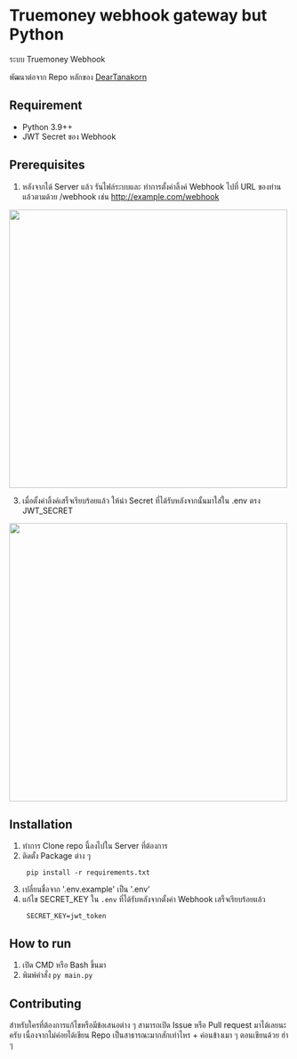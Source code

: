 # Truemoney webhook gateway but Python
ระบบ Truemoney Webhook

พัฒนาต่อจาก Repo หลักของ [DearTanakorn](https://github.com/DearTanakorn/truemoney-webhook-gateway)

## Requirement

- Python 3.9++
- JWT Secret ของ Webhook

## Prerequisites

1. หลังจากได้ Server แล้ว รันไฟล์ระบบและ ทำการตั้งค่าลิ้งค์ Webhook ไปที่ URL ของท่านแล้วตามด้วย /webhook เช่น http://example.com/webhook
<img src="https://user-images.githubusercontent.com/43856376/171544028-77e2a972-312f-439b-9d1c-053397fc73af.jpg" height="500">

3. เมื่อตั้งค่าลิ้งค์เสร็จเรียบร้อยแล้ว ให้นำ Secret ที่ได้รับหลังจากนั้นมาใส่ใน .env ตรง JWT_SECRET
<img src="https://user-images.githubusercontent.com/43856376/171543646-18566f5b-4ab2-4403-96d5-5d228cf58051.png" height="500">


## Installation

1. ทำการ Clone repo นี้ลงไปใน Server ที่ต้องการ
2. ติดตั้ง Package ต่าง ๆ
   ```
    pip install -r requirements.txt
   ```
3. เปลี่ยนชื่อจาก '.env.example' เป็น '.env'
4. แก้ไข SECRET_KEY ใน `.env` ที่ได้รับหลังจากตั้งค่า Webhook เสร็จเรียบร้อยแล้ว
   ```
    SECRET_KEY=jwt_token
   ```

## How to run

1. เปิด CMD หรือ Bash ขึ้นมา
2. พิมพ์คำสั่ง `py main.py`

## Contributing

สำหรับใครที่ต้องการแก้ไขหรือมีข้อเสนอต่าง ๆ สามารถเปิด Issue หรือ Pull request มาได้เลยนะครับ เนื่องจากไม่ค่อยได้เขียน Repo เป็นสาธารณะมากสักเท่าไหร + ค่อนข้างเมา ๆ ตอนเขียนด้วย ฮ่า ๆ


